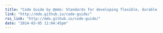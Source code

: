 ```yaml
---
title: "Code Guide by @mdo: Standards for developing flexible, durable, and sustainable HTML and CSS."
link: "http://mdo.github.io/code-guide/"
rss_link: "http://mdo.github.io/code-guide/"
date: "2014-03-05 11:04:45pm"
---
```

